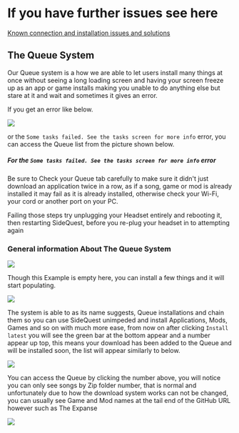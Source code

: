 # If you have further issues see here

[Known connection and installation issues and solutions](https://github.com/the-expanse/SideQuest/wiki/SideQuest-Setup-&-How-To-install) 

## The Queue System
Our Queue system is a how we are able to let users install many things at once without seeing a long loading screen and having your screen freeze up as an app or game installs making you unable to do anything else but stare at it and wait and sometimes it gives an error. 

If you get an error like below.

![](https://cdn.discordapp.com/attachments/608376262347587595/614606619606515727/Screenshot_48.png)

or the `Some tasks failed. See the tasks screen for more info` error,
you can access the Queue list from the picture shown below.

##### For the `Some tasks failed. See the tasks screen for more info` error
Be sure to Check your Queue tab carefully to make sure it didn't just download an application twice in a row, as if a song, game or mod is already installed it may fail as it is already installed, otherwise check your Wi-Fi, your cord or another port on your PC.

Failing those steps try unplugging your Headset entirely and rebooting it, then restarting SideQuest, before you re-plug your headset in to attempting again

### General information About The Queue System

![](https://cdn.discordapp.com/attachments/608376262347587595/610175016126119947/Screenshot_1182.png)

Though this Example is empty here, you can install a few things and it will start populating.

![](https://cdn.discordapp.com/attachments/608376262347587595/610179198690131980/Screenshot_1185.png)


The system is able to as its name suggests, Queue installations and chain them so you can use SideQuest unimpeded and install Applications, Mods, Games and so on with much more ease, from now on after clicking `Install latest` you will see the green bar at the bottom appear and a number appear up top, this means your download has been added to the Queue and will be installed soon, the list will appear similarly to below.

![](https://cdn.discordapp.com/attachments/608376262347587595/610174997079523338/Screenshot_1183.png)


You can access the Queue by clicking the number above, you will notice you can only see songs by Zip folder number, that is normal and unfortunately due to how the download system works can not be changed, you can usually see Game and Mod names at the tail end of the GitHub URL however such as The Expanse 


![](https://cdn.discordapp.com/attachments/608376262347587595/610175012351246354/Screenshot_1181.png)